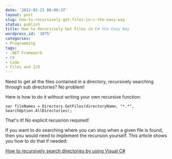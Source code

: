 ```yaml
---
date: '2012-02-21 08:00:37'
layout: post
slug: how-to-recursively-get-files-in-c-the-easy-way
status: publish
title: How to Recursively Get Files in C# the Easy Way
wordpress_id: '1075'
categories:
- Programming
tags:
- .NET Framework
- C#
- Code
- Files and I/O
---
```


Need to get all the files contained in a directory, recursively searching through sub directories? No problem!

Here is how to do it without writing your own recursive function:

    
    var fileNames = Directory.GetFiles(directoryName, "*.*", SearchOption.AllDirectories);


That's it! No explicit recusrion required!

If you want to do searching where you can stop when a given file is found, then you would need to implement the recursion yourself. This article shows you how to do that if needed:

[How to recursively search directories by using Visual C#](http://support.microsoft.com/kb/303974)

